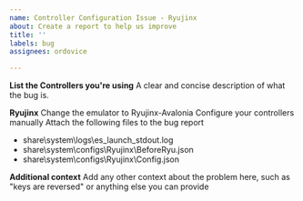 ```yaml
---
name: Controller Configuration Issue - Ryujinx
about: Create a report to help us improve
title: ''
labels: bug
assignees: ordovice

---
```


**List the Controllers you're using**
A clear and concise description of what the bug is.

**Ryujinx**
Change the emulator to Ryujinx-Avalonia
Configure your controllers manually
Attach the following files to the bug report
- share\system\logs\es_launch_stdout.log
- share\system\configs\Ryujinx\BeforeRyu.json
- share\system\configs\Ryujinx\Config.json

**Additional context**
Add any other context about the problem here, such as "keys are reversed" or anything else you can provide
